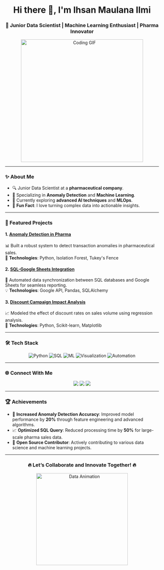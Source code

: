 <h1 align="center">Hi there 👋, I'm Ihsan Maulana Ilmi</h1>
<h3 align="center">🚀 Junior Data Scientist | Machine Learning Enthusiast | Pharma Innovator</h3>

<p align="center">
  <img src="https://media.giphy.com/media/L1R1tvI9svkIWwpVYr/giphy.gif" width="400" alt="Coding GIF">
</p>

---

### ✨ About Me
- 🔍 Junior Data Scientist at a **pharmaceutical company**.  
- 🧠 Specializing in **Anomaly Detection** and **Machine Learning**.  
- 🌱 Currently exploring **advanced AI techniques** and **MLOps**.  
- 🎯 **Fun Fact**: I love turning complex data into actionable insights.

---

### 🌟 Featured Projects
#### **1. [Anomaly Detection in Pharma](https://github.com/username/project)**  
📊 Built a robust system to detect transaction anomalies in pharmaceutical sales.  
🚀 **Technologies**: Python, Isolation Forest, Tukey's Fence  

#### **2. [SQL-Google Sheets Integration](https://github.com/username/project2)**  
🔗 Automated data synchronization between SQL databases and Google Sheets for seamless reporting.  
💡 **Technologies**: Google API, Pandas, SQLAlchemy  

#### **3. [Discount Campaign Impact Analysis](https://github.com/username/project3)**  
📈 Modeled the effect of discount rates on sales volume using regression analysis.  
🎯 **Technologies**: Python, Scikit-learn, Matplotlib  

---

### 🛠️ Tech Stack
<p align="center">
  <img src="https://img.shields.io/badge/Python-3.8-blue?style=for-the-badge&logo=python" alt="Python">
  <img src="https://img.shields.io/badge/SQL-MySQL%20|%20PostgreSQL-orange?style=for-the-badge&logo=postgresql" alt="SQL">
  <img src="https://img.shields.io/badge/Machine%20Learning-Scikit--Learn%20|%20TensorFlow-yellow?style=for-the-badge&logo=tensorflow" alt="ML">
  <img src="https://img.shields.io/badge/Visualization-Seaborn%20|%20Plotly-red?style=for-the-badge&logo=tableau" alt="Visualization">
  <img src="https://img.shields.io/badge/Automation-Airflow%20|%20Uvicorn-green?style=for-the-badge&logo=apacheairflow" alt="Automation">
</p>

---

### 🌐 Connect With Me
<p align="center">
  <a href="https://linkedin.com/in/username" target="_blank"><img src="https://img.shields.io/badge/LinkedIn-Connect-blue?style=for-the-badge&logo=linkedin"></a>
  <a href="https://yourwebsite.com" target="_blank"><img src="https://img.shields.io/badge/Portfolio-Visit%20Now-orange?style=for-the-badge&logo=firefox"></a>
  <a href="mailto:your-email@example.com"><img src="https://img.shields.io/badge/Email-Send%20a%20Mail-red?style=for-the-badge&logo=gmail"></a>
</p>

---

### 🏆 Achievements
- 🏅 **Increased Anomaly Detection Accuracy**: Improved model performance by **20%** through feature engineering and advanced algorithms.  
- 📈 **Optimized SQL Query**: Reduced processing time by **50%** for large-scale pharma sales data.  
- 🤝 **Open Source Contributor**: Actively contributing to various data science and machine learning projects.

---

<h3 align="center">🔥 Let’s Collaborate and Innovate Together! 🔥</h3>
<p align="center">
  <img src="https://media.giphy.com/media/fdGkCOiM0B9N3q3OaB/giphy.gif" width="300" alt="Data Animation">
</p>
